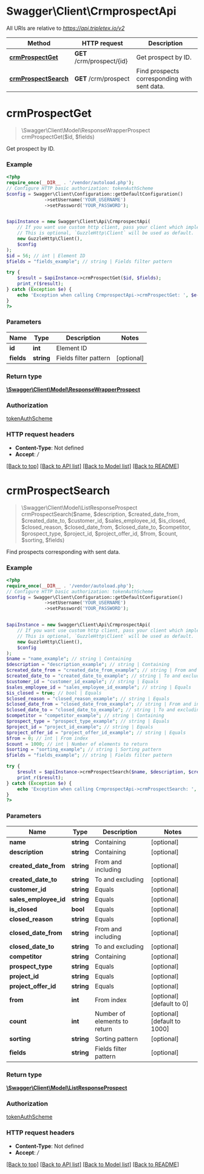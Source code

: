 # Swagger\Client\CrmprospectApi

All URIs are relative to *https://api.tripletex.io/v2*

Method | HTTP request | Description
------------- | ------------- | -------------
[**crmProspectGet**](CrmprospectApi.md#crmprospectget) | **GET** /crm/prospect/{id} | Get prospect by ID.
[**crmProspectSearch**](CrmprospectApi.md#crmprospectsearch) | **GET** /crm/prospect | Find prospects corresponding with sent data.

# **crmProspectGet**
> \Swagger\Client\Model\ResponseWrapperProspect crmProspectGet($id, $fields)

Get prospect by ID.

### Example
```php
<?php
require_once(__DIR__ . '/vendor/autoload.php');
// Configure HTTP basic authorization: tokenAuthScheme
$config = Swagger\Client\Configuration::getDefaultConfiguration()
              ->setUsername('YOUR_USERNAME')
              ->setPassword('YOUR_PASSWORD');


$apiInstance = new Swagger\Client\Api\CrmprospectApi(
    // If you want use custom http client, pass your client which implements `GuzzleHttp\ClientInterface`.
    // This is optional, `GuzzleHttp\Client` will be used as default.
    new GuzzleHttp\Client(),
    $config
);
$id = 56; // int | Element ID
$fields = "fields_example"; // string | Fields filter pattern

try {
    $result = $apiInstance->crmProspectGet($id, $fields);
    print_r($result);
} catch (Exception $e) {
    echo 'Exception when calling CrmprospectApi->crmProspectGet: ', $e->getMessage(), PHP_EOL;
}
?>
```

### Parameters

Name | Type | Description  | Notes
------------- | ------------- | ------------- | -------------
 **id** | **int**| Element ID |
 **fields** | **string**| Fields filter pattern | [optional]

### Return type

[**\Swagger\Client\Model\ResponseWrapperProspect**](../Model/ResponseWrapperProspect.md)

### Authorization

[tokenAuthScheme](../../README.md#tokenAuthScheme)

### HTTP request headers

 - **Content-Type**: Not defined
 - **Accept**: */*

[[Back to top]](#) [[Back to API list]](../../README.md#documentation-for-api-endpoints) [[Back to Model list]](../../README.md#documentation-for-models) [[Back to README]](../../README.md)

# **crmProspectSearch**
> \Swagger\Client\Model\ListResponseProspect crmProspectSearch($name, $description, $created_date_from, $created_date_to, $customer_id, $sales_employee_id, $is_closed, $closed_reason, $closed_date_from, $closed_date_to, $competitor, $prospect_type, $project_id, $project_offer_id, $from, $count, $sorting, $fields)

Find prospects corresponding with sent data.

### Example
```php
<?php
require_once(__DIR__ . '/vendor/autoload.php');
// Configure HTTP basic authorization: tokenAuthScheme
$config = Swagger\Client\Configuration::getDefaultConfiguration()
              ->setUsername('YOUR_USERNAME')
              ->setPassword('YOUR_PASSWORD');


$apiInstance = new Swagger\Client\Api\CrmprospectApi(
    // If you want use custom http client, pass your client which implements `GuzzleHttp\ClientInterface`.
    // This is optional, `GuzzleHttp\Client` will be used as default.
    new GuzzleHttp\Client(),
    $config
);
$name = "name_example"; // string | Containing
$description = "description_example"; // string | Containing
$created_date_from = "created_date_from_example"; // string | From and including
$created_date_to = "created_date_to_example"; // string | To and excluding
$customer_id = "customer_id_example"; // string | Equals
$sales_employee_id = "sales_employee_id_example"; // string | Equals
$is_closed = true; // bool | Equals
$closed_reason = "closed_reason_example"; // string | Equals
$closed_date_from = "closed_date_from_example"; // string | From and including
$closed_date_to = "closed_date_to_example"; // string | To and excluding
$competitor = "competitor_example"; // string | Containing
$prospect_type = "prospect_type_example"; // string | Equals
$project_id = "project_id_example"; // string | Equals
$project_offer_id = "project_offer_id_example"; // string | Equals
$from = 0; // int | From index
$count = 1000; // int | Number of elements to return
$sorting = "sorting_example"; // string | Sorting pattern
$fields = "fields_example"; // string | Fields filter pattern

try {
    $result = $apiInstance->crmProspectSearch($name, $description, $created_date_from, $created_date_to, $customer_id, $sales_employee_id, $is_closed, $closed_reason, $closed_date_from, $closed_date_to, $competitor, $prospect_type, $project_id, $project_offer_id, $from, $count, $sorting, $fields);
    print_r($result);
} catch (Exception $e) {
    echo 'Exception when calling CrmprospectApi->crmProspectSearch: ', $e->getMessage(), PHP_EOL;
}
?>
```

### Parameters

Name | Type | Description  | Notes
------------- | ------------- | ------------- | -------------
 **name** | **string**| Containing | [optional]
 **description** | **string**| Containing | [optional]
 **created_date_from** | **string**| From and including | [optional]
 **created_date_to** | **string**| To and excluding | [optional]
 **customer_id** | **string**| Equals | [optional]
 **sales_employee_id** | **string**| Equals | [optional]
 **is_closed** | **bool**| Equals | [optional]
 **closed_reason** | **string**| Equals | [optional]
 **closed_date_from** | **string**| From and including | [optional]
 **closed_date_to** | **string**| To and excluding | [optional]
 **competitor** | **string**| Containing | [optional]
 **prospect_type** | **string**| Equals | [optional]
 **project_id** | **string**| Equals | [optional]
 **project_offer_id** | **string**| Equals | [optional]
 **from** | **int**| From index | [optional] [default to 0]
 **count** | **int**| Number of elements to return | [optional] [default to 1000]
 **sorting** | **string**| Sorting pattern | [optional]
 **fields** | **string**| Fields filter pattern | [optional]

### Return type

[**\Swagger\Client\Model\ListResponseProspect**](../Model/ListResponseProspect.md)

### Authorization

[tokenAuthScheme](../../README.md#tokenAuthScheme)

### HTTP request headers

 - **Content-Type**: Not defined
 - **Accept**: */*

[[Back to top]](#) [[Back to API list]](../../README.md#documentation-for-api-endpoints) [[Back to Model list]](../../README.md#documentation-for-models) [[Back to README]](../../README.md)


